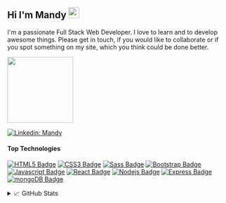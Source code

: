 ## Hi I'm Mandy <img src="https://media.giphy.com/media/hvRJCLFzcasrR4ia7z/giphy.gif" width="25">




I'm a passionate Full Stack Web Developer. I love to learn and to develop awesome things. Please get in touch, if you would like
to collaborate or if you spot something on my site, which you think could be done better.

<img src="https://media.giphy.com/media/O2PhyxtkFwCtUO6nen/giphy.gif" width="150">


[![Linkedin: Mandy](https://img.shields.io/badge/-MandyNeumeyer-blue?style=flat-square&logo=Linkedin&logoColor=white&link=https://www.linkedin.com/in/mandy-neumeyer/)](https://www.linkedin.com/in/mandy-neumeyer-0753451b2/)

#### Top Technologies

<!-- TODO: Make technologies links takes you to repositories -->
[![HTML5 Badge](https://img.shields.io/badge/HTML5-E34F26?style=for-the-badge&labelColor=black&logo=html5&logoColor=E34F26)](#) [![CSS3 Badge](https://img.shields.io/badge/CSS3-1572B6?style=for-the-badge&labelColor=black&logo=css3&logoColor=1572B6)](#) [![Sass Badge](https://img.shields.io/badge/Sass-CC6699?style=for-the-badge&labelColor=black&logo=sass&logoColor=CC6699)](#) [![Bootstrap Badge](https://img.shields.io/badge/Bootstrap-563D7C?style=for-the-badge&labelColor=black&logo=bootstrap&logoColor=563D7C)](#) [![Javascript Badge](https://img.shields.io/badge/-Javascript-F0DB4F?style=for-the-badge&labelColor=black&logo=javascript&logoColor=F0DB4F)](#) [![React Badge](https://img.shields.io/badge/-React-61DBFB?style=for-the-badge&labelColor=black&logo=react&logoColor=61DBFB)](#) [![Nodejs Badge](https://img.shields.io/badge/Nodejs-3C873A?style=for-the-badge&labelColor=black&logo=node.js&logoColor=3C873A)](#) [![Express Badge](https://img.shields.io/badge/Éxpress.js-404D59?style=for-the-badge&labelColor=black&logo=node.js&logoColor=F0DB4F)](#) [![mongoDB Badge](https://img.shields.io/badge/MongoDB-4EA94B?style=for-the-badge&labelColor=black&logo=mongodb&logoColor=4EA94B)](#) 


	

<!-- badges -->
<!-- https://dev.to/envoy_/150-badges-for-github-pnk -->

<details>
  <summary>&#x1f4c8; GitHub Stats</summary>
	
[![Top Langs](https://github-readme-stats.vercel.app/api/top-langs/?username=MandyNeumeyer&langs_count=10&theme=chartreuse-dark&layout=compact)](https://github.com/anuraghazra/github-readme-stats)

![Anurag's github stats](https://github-readme-stats.vercel.app/api?username=MandyNeumeyer&show_icons=true&theme=chartreuse-dark)
 
</details>







